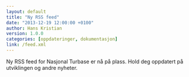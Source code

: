 ```yaml
---
layout: default
title: "Ny RSS feed"
date: "2013-12-19 12:00:00 +0100"
author: Hans Kristian
version: 1.0.0
categories: [oppdateringer, dokumentasjon]
link: /feed.xml
---
```


Ny RSS feed for Nasjonal Turbase er nå på plass. Hold deg oppdatert på
utviklingen og andre nyheter.

